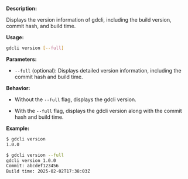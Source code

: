 
**Description:**

Displays the version information of gdcli, including the build version, commit hash, and build time.

**Usage:**

```bash
gdcli version [--full]
```

**Parameters:**

- `--full` (optional): Displays detailed version information, including the commit hash and build time.

**Behavior:**

- Without the `--full` flag, displays the gdcli version.

- With the `--full` flag, displays the gdcli version along with the commit hash and build time.

**Example:**

```bash
$ gdcli version
1.0.0

$ gdcli version --full
gdcli version 1.0.0
Commit: abcdef123456
Build time: 2025-02-02T17:38:03Z
```

